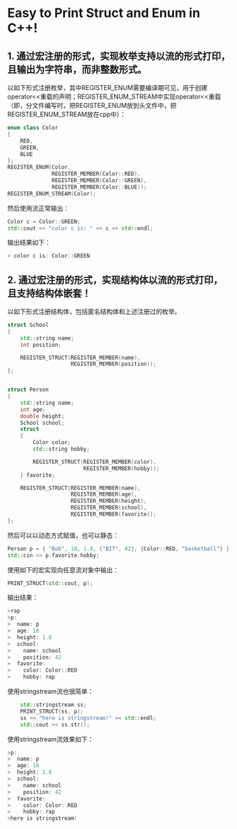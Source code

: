# Easy to Print Struct and Enum in C++!

## 1. 通过宏注册的形式，实现枚举支持以流的形式打印，且输出为字符串，而非整数形式。 
以如下形式注册枚举，其中REGISTER_ENUM需要编译期可见，用于创建operator<<重载的声明；REGISTER_ENUM_STREAM中实现operator<<重载（即，分文件编写时，把REGISTER_ENUM放到头文件中，把REGISTER_ENUM_STREAM放在cpp中）：
``` c++
enum class Color
{
    RED,
    GREEN,
    BLUE
};
REGISTER_ENUM(Color,
              REGISTER_MEMBER(Color::RED),
              REGISTER_MEMBER(Color::GREEN),
              REGISTER_MEMBER(Color::BLUE));
REGISTER_ENUM_STREAM(Color);
```
然后使用流正常输出：
``` c++
Color c = Color::GREEN;
std::cout << "color c is: " << c << std::endl;
```
输出结果如下：  
``` c++
> color c is: Color::GREEN
```
  
## 2. 通过宏注册的形式，实现结构体以流的形式打印，且支持结构体嵌套！  
以如下形式注册结构体，包括匿名结构体和上述注册过的枚举。
``` c++
struct School
{
    std::string name;
    int position;

    REGISTER_STRUCT(REGISTER_MEMBER(name),
                    REGISTER_MEMBER(position));
};


struct Person
{
    std::string name;
    int age;
    double height;
    School school;
    struct 
    {
        Color color;
        std::string hobby;

        REGISTER_STRUCT(REGISTER_MEMBER(color),
                        REGISTER_MEMBER(hobby));
    } favorite;

    REGISTER_STRUCT(REGISTER_MEMBER(name),
                    REGISTER_MEMBER(age),
                    REGISTER_MEMBER(height),
                    REGISTER_MEMBER(school),
                    REGISTER_MEMBER(favorite));
};
```
然后可以以动态方式赋值，也可以静态：
``` c++
Person p = { "Bob", 18, 1.8, {"BIT", 42}, {Color::RED, "basketball"} };
std::cin >> p.favorite.hobby;
```
使用如下的宏实现向任意流对象中输出：
``` c++
PRINT_STRUCT(std::cout, p);
```
输出结果：
``` c++
>rap  
>p:  
>  name: p  
>  age: 18  
>  height: 1.8  
>  school:  
>    name: school  
>    position: 42  
>  favorite:  
>    color: Color::RED  
>    hobby: rap  
```
使用stringstream流也很简单：
``` c++
    std::stringstream ss;
    PRINT_STRUCT(ss, p);
    ss << "here is stringstream!" << std::endl;
    std::cout << ss.str();
```
使用stringstream流效果如下：
``` c++
>p:
>  name: p
>  age: 18
>  height: 1.8
>  school:
>    name: school
>    position: 42
>  favorite:
>    color: Color::RED
>    hobby: rap
>here is stringstream!
```

